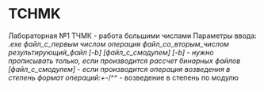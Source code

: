 # TCHMK
Лабораторная №1 ТЧМК - работа  большими числами
Параметры ввода:
*.exe файл_с_первым числом операция файл_со_вторым_числом результирующий_файл [-b] [файл_с_смодулем]
[-b] - нужно прописывать только, если производится рассчет бинарных файлов
[файл_с_смодулем] - если производится операция возведения в степень
формат операций:+-*/^^ - возведение в степень по модулю

